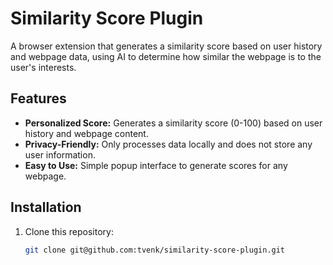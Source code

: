 # Similarity Score Plugin

A browser extension that generates a similarity score based on user history and webpage data, using AI to determine how similar the webpage is to the user's interests.

## Features
- **Personalized Score:** Generates a similarity score (0-100) based on user history and webpage content.
- **Privacy-Friendly:** Only processes data locally and does not store any user information.
- **Easy to Use:** Simple popup interface to generate scores for any webpage.

## Installation
1. Clone this repository:
   ```bash
   git clone git@github.com:tvenk/similarity-score-plugin.git
